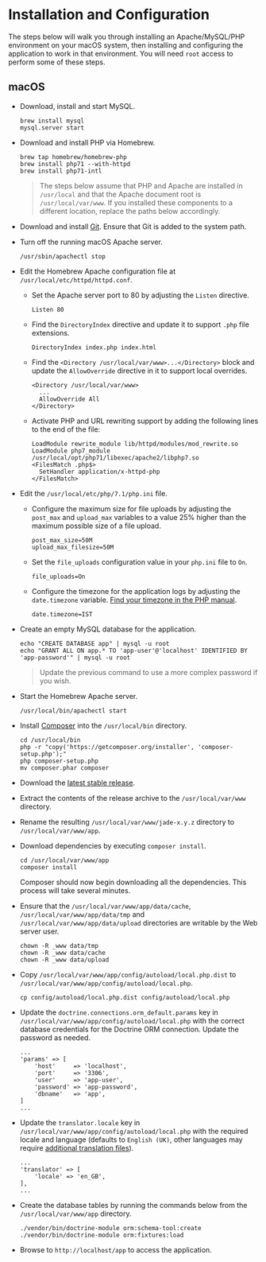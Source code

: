 # Installation and Configuration

The steps below will walk you through installing an Apache/MySQL/PHP environment on your macOS system, then installing and configuring the application to work in that environment. You will need `root` access to perform some of these steps.

## macOS

* Download, install and start MySQL.

      brew install mysql
      mysql.server start

* Download and install PHP via Homebrew.

      brew tap homebrew/homebrew-php
      brew install php71 --with-httpd
      brew install php71-intl

    > The steps below assume that PHP and Apache are installed in `/usr/local` and that the Apache document root is `/usr/local/var/www`. If you installed these components to a different location, replace the paths below accordingly.

* Download and install [Git](https://git-scm.com/download/mac). Ensure that Git is added to the system path.

* Turn off the running macOS Apache server.

      /usr/sbin/apachectl stop

* Edit the Homebrew Apache configuration file at `/usr/local/etc/httpd/httpd.conf`.

    * Set the Apache server port to 80 by adjusting the `Listen` directive.

          Listen 80

    * Find the `DirectoryIndex` directive and update it to support `.php` file extensions.

          DirectoryIndex index.php index.html

    * Find the `<Directory /usr/local/var/www>...</Directory>` block and update the `AllowOverride` directive in it to support local overrides.

          <Directory /usr/local/var/www>
            ...
            AllowOverride All
          </Directory>

    * Activate PHP and URL rewriting support by adding the following lines to the end of the file:

          LoadModule rewrite_module lib/httpd/modules/mod_rewrite.so
          LoadModule php7_module /usr/local/opt/php71/libexec/apache2/libphp7.so
          <FilesMatch .php$>
            SetHandler application/x-httpd-php
          </FilesMatch>

* Edit the `/usr/local/etc/php/7.1/php.ini` file.

    * Configure the maximum size for file uploads by adjusting the `post_max` and `upload_max` variables to a value 25% higher than the maximum possible size of a file upload.

          post_max_size=50M
          upload_max_filesize=50M

    * Set the `file_uploads` configuration value in your `php.ini` file to `On`.

          file_uploads=On

    * Configure the timezone for the application logs by adjusting the `date.timezone` variable. [Find your timezone in the PHP manual](http://php.net/manual/en/timezones.php).

          date.timezone=IST

* Create an empty MySQL database for the application.

      echo "CREATE DATABASE app" | mysql -u root
      echo "GRANT ALL ON app.* TO 'app-user'@'localhost' IDENTIFIED BY 'app-password'" | mysql -u root

  > Update the previous command to use a more complex password if you wish.

* Start the Homebrew Apache server.

      /usr/local/bin/apachectl start

* Install [Composer](https://getcomposer.org) into the `/usr/local/bin` directory.

      cd /usr/local/bin
      php -r "copy('https://getcomposer.org/installer', 'composer-setup.php');"
      php composer-setup.php
      mv composer.phar composer

* Download the [latest stable release](https://github.com/vvaswani/jade/releases).
* Extract the contents of the release archive to the `/usr/local/var/www` directory.
* Rename the resulting `/usr/local/var/www/jade-x.y.z` directory to `/usr/local/var/www/app`.
* Download dependencies by executing `composer install`.

      cd /usr/local/var/www/app
      composer install

  Composer should now begin downloading all the dependencies. This process will take several minutes.

* Ensure that the `/usr/local/var/www/app/data/cache`, `/usr/local/var/www/app/data/tmp` and `/usr/local/var/www/app/data/upload` directories are writable by the Web server user.

      chown -R _www data/tmp
      chown -R _www data/cache
      chown -R _www data/upload

* Copy `/usr/local/var/www/app/config/autoload/local.php.dist` to `/usr/local/var/www/app/config/autoload/local.php`.

      cp config/autoload/local.php.dist config/autoload/local.php

* Update the `doctrine.connections.orm_default.params` key in `/usr/local/var/www/app/config/autoload/local.php` with the correct database credentials for the Doctrine ORM connection. Update the password as needed.

      ...
      'params' => [
          'host'     => 'localhost',
          'port'     => '3306',
          'user'     => 'app-user',
          'password' => 'app-password',
          'dbname'   => 'app',
      ]
      ...

* Update the `translator.locale` key in `/usr/local/var/www/app/config/autoload/local.php` with the required locale and language (defaults to `English (UK)`, other languages may require [additional translation files](LOCALIZATION.md)).

      ...
      'translator' => [
          'locale' => 'en_GB',
      ],
      ...

* Create the database tables by running the commands below from the `/usr/local/var/www/app` directory.

      ./vendor/bin/doctrine-module orm:schema-tool:create
      ./vendor/bin/doctrine-module orm:fixtures:load

* Browse to `http://localhost/app` to access the application.